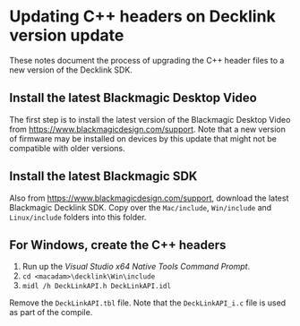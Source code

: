 # Updating C++ headers on Decklink version update

These notes document the process of upgrading the C++ header files to a new version
of the Decklink SDK.

## Install the latest Blackmagic Desktop Video

The first step is to install the latest version of the Blackmagic Desktop Video from https://www.blackmagicdesign.com/support. Note that a new version of firmware may be installed on devices by this update that might not be compatible with older versions.

## Install the latest Blackmagic SDK

Also from https://www.blackmagicdesign.com/support, download the latest Blackmagic Decklink SDK. Copy over the `Mac/include`, `Win/include` and `Linux/include` folders into this folder.

## For Windows, create the C++ headers

1. Run up the _Visual Studio x64 Native Tools Command Prompt_.
2. `cd <macadam>\decklink\Win\include`
3. `midl /h DeckLinkAPI.h DeckLinkAPI.idl`

Remove the `DeckLinkAPI.tbl` file. Note that the `DeckLinkAPI_i.c` file is used as part of the compile.
